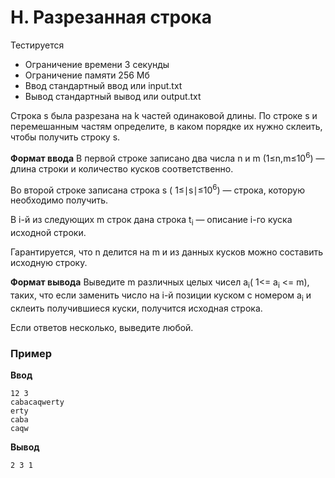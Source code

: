 # H. Разрезанная строка

Тестируется

* Ограничение времени 3 секунды
* Ограничение памяти 256 Мб
* Ввод стандартный ввод или input.txt
* Вывод стандартный вывод или output.txt

Строка s была разрезана на k частей одинаковой длины. По строке s и перемешанным частям определите, в каком порядке их
нужно склеить, чтобы получить строку s.

**Формат ввода**
В первой строке записано два числа n и m (1≤n,m≤10<sup>6</sup>) — длина строки и количество кусков соответственно.

Во второй строке записана строка s ( 1≤∣s∣≤10<sup>6</sup>) — строка, которую необходимо получить.

В i-й из следующих m строк дана строка t<sub>i</sub> — описание i-го куска исходной строки.

Гарантируется, что n делится на m и из данных кусков можно составить исходную строку.

**Формат вывода**
Выведите m различных целых чисел a<sub>i</sub>( 1<= a<sub>i</sub> <= m), таких, что если заменить число на i-й позиции
куском с номером a<sub>i</sub> и склеить получившиеся куски, получится исходная строка.

Если ответов несколько, выведите любой.

### Пример

**Ввод**

```
12 3
cabacaqwerty
erty
caba
caqw
```

**Вывод**

`2 3 1 `